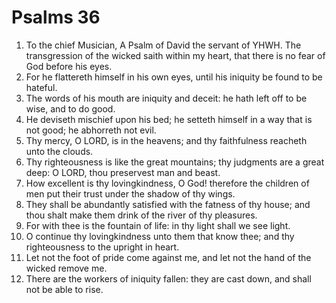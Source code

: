 ﻿# Psalms  36
1. To the chief Musician, A Psalm of David the servant of YHWH. The transgression of the wicked saith within my heart, that there is no fear of God before his eyes. 
2. For he flattereth himself in his own eyes, until his iniquity be found to be hateful. 
3. The words of his mouth are iniquity and deceit: he hath left off to be wise, and to do good. 
4. He deviseth mischief upon his bed; he setteth himself in a way that is not good; he abhorreth not evil. 
5. Thy mercy, O LORD, is in the heavens; and thy faithfulness reacheth unto the clouds. 
6. Thy righteousness is like the great mountains; thy judgments are a great deep: O LORD, thou preservest man and beast. 
7. How excellent is thy lovingkindness, O God! therefore the children of men put their trust under the shadow of thy wings. 
8. They shall be abundantly satisfied with the fatness of thy house; and thou shalt make them drink of the river of thy pleasures. 
9. For with thee is the fountain of life: in thy light shall we see light. 
10. O continue thy lovingkindness unto them that know thee; and thy righteousness to the upright in heart. 
11. Let not the foot of pride come against me, and let not the hand of the wicked remove me. 
12. There are the workers of iniquity fallen: they are cast down, and shall not be able to rise. 
